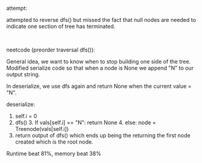 attempt:

attempted to reverse dfs() but missed the fact that null nodes are needed to indicate one section of tree has
terminated.

<br>

neetcode (preorder traversal dfs()):

General idea, we want to know when to stop building one side of the tree. Modified serialize code so that when a node is
None we append "N" to our output string.

In deserialize, we use dfs again and return None when the current value = "N".

deserialize:

1. self.i = 0
2. dfs()
    3. If vals[self.i] == "N": return None
    4. else: node = Treenode(vals[self.i])
3. return output of dfs() which ends up being the returning the first node created which is the root node.

Runtime beat 81%, memory beat 38%

